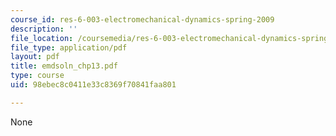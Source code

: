 ```yaml
---
course_id: res-6-003-electromechanical-dynamics-spring-2009
description: ''
file_location: /coursemedia/res-6-003-electromechanical-dynamics-spring-2009/98ebec8c0411e33c8369f70841faa801_emdsoln_chp13.pdf
file_type: application/pdf
layout: pdf
title: emdsoln_chp13.pdf
type: course
uid: 98ebec8c0411e33c8369f70841faa801

---
```

None
